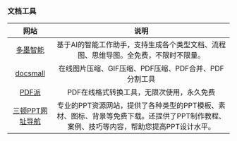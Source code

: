 ### 文档工具

|网站|说明|
|:---:|:---:|
|[多墨智能](https://duomosmart.com/)|基于AI的智能工作助手，支持生成各个类型文档、流程图、思维导图。全免费，不限时不限量。|
|[docsmall](https://docsmall.com/)|在线图片压缩、GIF压缩、PDF压缩、PDF合并、PDF分割工具|
|[PDF派](https://www.pdfpai.com/)|PDF在线格式转换工具，无限次使用，永久免费|
|[三顿PPT网址导航](http://sandunppt.com/)|专业的PPT资源网站，提供了各种类型的PPT模板、素材、图标、背景等免费下载。还提供了PPT制作教程、案例、技巧等内容，帮助您提高PPT设计水平。|